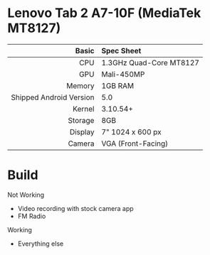 Lenovo Tab 2 A7-10F (MediaTek MT8127)
==============

Basic   | Spec Sheet
-------:|:-------------------------
CPU     | 1.3GHz Quad-Core MT8127
GPU     | Mali-450MP
Memory  | 1GB RAM
Shipped Android Version | 5.0
Kernel  | 3.10.54+
Storage | 8GB
Display | 7" 1024 x 600 px
Camera  | VGA (Front-Facing)

# Build


Not Working

* Video recording with stock camera app
* FM Radio


Working

* Everything else
